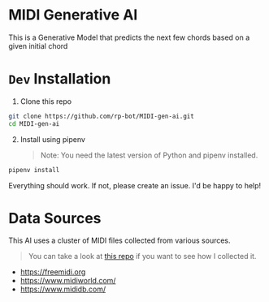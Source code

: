 # MIDI Generative AI

This is a Generative Model that predicts the next few chords based on a given initial chord

# `Dev` Installation

1. Clone this repo

```sh
git clone https://github.com/rp-bot/MIDI-gen-ai.git
cd MIDI-gen-ai
```

2. Install using pipenv
    > Note: You need the latest version of Python and pipenv installed.

```sh
pipenv install
```

Everything should work. If not, please create an issue. I'd be happy to help!

# Data Sources

This AI uses a cluster of MIDI files collected from various sources.

> You can take a look at [this repo](https://github.com/rp-bot/Ultimate-MIDI-Scraper) if you want to see how I collected it.

-   https://freemidi.org
-   https://www.midiworld.com/
-   https://www.mididb.com/
